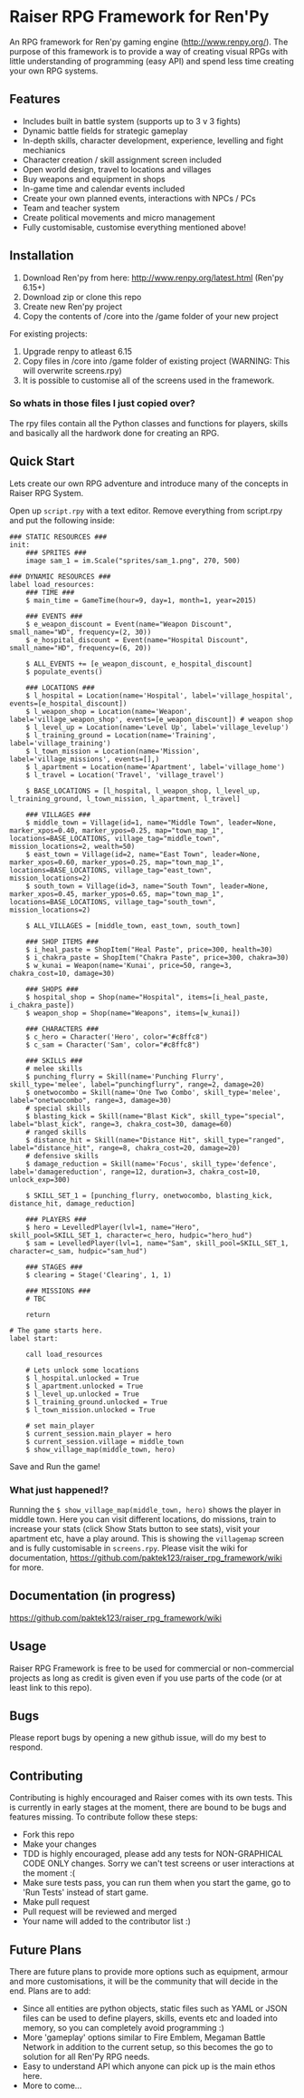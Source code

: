 # Raiser RPG Framework for Ren'Py

An RPG framework for Ren'py gaming engine (http://www.renpy.org/). The purpose of this framework is to provide a way of creating visual RPGs with little understanding of programming (easy API) and spend less time creating your own RPG systems. 

## Features
- Includes built in battle system (supports up to 3 v 3 fights)
- Dynamic battle fields for strategic gameplay
- In-depth skills, character development, experience, levelling and fight mechianics
- Character creation / skill assignment screen included 
- Open world design, travel to locations and villages
- Buy weapons and equipment in shops
- In-game time and calendar events included
- Create your own planned events, interactions with NPCs / PCs
- Team and teacher system
- Create political movements and micro management
- Fully customisable, customise everything mentioned above!

## Installation

1. Download Ren'py from here: http://www.renpy.org/latest.html (Ren'py 6.15+)
2. Download zip or clone this repo
3. Create new Ren'py project
4. Copy the contents of /core into the /game folder of your new project

For existing projects:

1. Upgrade renpy to atleast 6.15
2. Copy files in /core into /game folder of existing project (WARNING: This will overwrite screens.rpy)
3. It is possible to customise all of the screens used in the framework.

### So whats in those files I just copied over?

The rpy files contain all the Python classes and functions for players, skills and basically all the hardwork done for creating an RPG.

## Quick Start

Lets create our own RPG adventure and introduce many of the concepts in Raiser RPG System.

Open up `script.rpy` with a text editor. Remove everything from script.rpy and put the following inside:


```
### STATIC RESOURCES ###
init:
    ### SPRITES ### 
    image sam_1 = im.Scale("sprites/sam_1.png", 270, 500)
    
### DYNAMIC RESOURCES ###
label load_resources:
    ### TIME ###
    $ main_time = GameTime(hour=9, day=1, month=1, year=2015)
    
    ### EVENTS ###
    $ e_weapon_discount = Event(name="Weapon Discount", small_name="WD", frequency=(2, 30)) 
    $ e_hospital_discount = Event(name="Hospital Discount", small_name="HD", frequency=(6, 20)) 
    
    $ ALL_EVENTS += [e_weapon_discount, e_hospital_discount]
    $ populate_events()
    
    ### LOCATIONS ###
    $ l_hospital = Location(name='Hospital', label='village_hospital', events=[e_hospital_discount])
    $ l_weapon_shop = Location(name='Weapon', label='village_weapon_shop', events=[e_weapon_discount]) # weapon shop
    $ l_level_up = Location(name='Level Up', label='village_levelup')
    $ l_training_ground = Location(name='Training', label='village_training')
    $ l_town_mission = Location(name='Mission', label='village_missions', events=[],)
    $ l_apartment = Location(name='Apartment', label='village_home')
    $ l_travel = Location('Travel', 'village_travel')
    
    $ BASE_LOCATIONS = [l_hospital, l_weapon_shop, l_level_up, l_training_ground, l_town_mission, l_apartment, l_travel]
    
    ### VILLAGES ###
    $ middle_town = Village(id=1, name="Middle Town", leader=None, marker_xpos=0.40, marker_ypos=0.25, map="town_map_1", locations=BASE_LOCATIONS, village_tag="middle_town", mission_locations=2, wealth=50)
    $ east_town = Village(id=2, name="East Town", leader=None, marker_xpos=0.60, marker_ypos=0.25, map="town_map_1", locations=BASE_LOCATIONS, village_tag="east_town", mission_locations=2)    
    $ south_town = Village(id=3, name="South Town", leader=None, marker_xpos=0.45, marker_ypos=0.65, map="town_map_1", locations=BASE_LOCATIONS, village_tag="south_town", mission_locations=2)

	$ ALL_VILLAGES = [middle_town, east_town, south_town]

    ### SHOP ITEMS ###
    $ i_heal_paste = ShopItem("Heal Paste", price=300, health=30)
    $ i_chakra_paste = ShopItem("Chakra Paste", price=300, chakra=30)
    $ w_kunai = Weapon(name='Kunai', price=50, range=3, chakra_cost=10, damage=30)

    ### SHOPS ###
    $ hospital_shop = Shop(name="Hospital", items=[i_heal_paste, i_chakra_paste])
    $ weapon_shop = Shop(name="Weapons", items=[w_kunai])
    
    ### CHARACTERS ###
    $ c_hero = Character('Hero', color="#c8ffc8")
    $ c_sam = Character('Sam', color="#c8ffc8")
    
    ### SKILLS ###
    # melee skills
    $ punching_flurry = Skill(name='Punching Flurry', skill_type='melee', label="punchingflurry", range=2, damage=20)
    $ onetwocombo = Skill(name='One Two Combo', skill_type='melee', label="onetwocombo", range=3, damage=30)
    # special skills
    $ blasting_kick = Skill(name="Blast Kick", skill_type="special", label="blast_kick", range=3, chakra_cost=30, damage=60)
    # ranged skills
    $ distance_hit = Skill(name="Distance Hit", skill_type="ranged", label="distance_hit", range=8, chakra_cost=20, damage=20)
    # defensive skills
    $ damage_reduction = Skill(name='Focus', skill_type='defence', label='damagereduction', range=12, duration=3, chakra_cost=10, unlock_exp=300)
    
    $ SKILL_SET_1 = [punching_flurry, onetwocombo, blasting_kick, distance_hit, damage_reduction]
    
    ### PLAYERS ###
    $ hero = LevelledPlayer(lvl=1, name="Hero", skill_pool=SKILL_SET_1, character=c_hero, hudpic="hero_hud")
    $ sam = LevelledPlayer(lvl=1, name="Sam", skill_pool=SKILL_SET_1, character=c_sam, hudpic="sam_hud")
    
    ### STAGES ###
    $ clearing = Stage('Clearing', 1, 1)
    
    ### MISSIONS ###
    # TBC
    
    return

# The game starts here.
label start:
    
    call load_resources
    
    # Lets unlock some locations
    $ l_hospital.unlocked = True
    $ l_apartment.unlocked = True
    $ l_level_up.unlocked = True
    $ l_training_ground.unlocked = True
    $ l_town_mission.unlocked = True
    
    # set main_player
    $ current_session.main_player = hero
    $ current_session.village = middle_town
    $ show_village_map(middle_town, hero)
```

Save and Run the game!

### What just happened!?

Running the `$ show_village_map(middle_town, hero)` shows the player in middle town. Here you can visit different locations, do missions, train to increase your stats (click Show Stats button to see stats), visit your apartment etc, have a play around. This is showing the `villagemap` screen and is fully customisable in `screens.rpy`. Please visit the wiki for documentation, https://github.com/paktek123/raiser_rpg_framework/wiki for more.

## Documentation (in progress)

https://github.com/paktek123/raiser_rpg_framework/wiki

## Usage

Raiser RPG Framework is free to be used for commercial or non-commercial projects as long as credit is given even if you use parts of the code (or at least link to this repo).

## Bugs

Please report bugs by opening a new github issue, will do my best to respond.

## Contributing

Contributing is highly encouraged and Raiser comes with its own tests. This is currently in early stages at the moment, there are bound to be bugs and features missing. To contribute follow these steps:
- Fork this repo
- Make your changes
- TDD is highly encouraged, please add any tests for NON-GRAPHICAL CODE ONLY changes. Sorry we can't test screens or user interactions at the moment :(
- Make sure tests pass, you can run them when you start the game, go to 'Run Tests' instead of start game.
- Make pull request
- Pull request will be reviewed and merged
- Your name will added to the contributor list :)

## Future Plans

There are future plans to provide more options such as equipment, armour and more customisations, it will be the community that will decide in the end. Plans are to add:

- Since all entities are python objects, static files such as YAML or JSON files can be used to define players, skills, events etc and loaded into memory, so you can completely avoid programming :)
- More 'gameplay' options similar to Fire Emblem, Megaman Battle Network in addition to the current setup, so this becomes the go to solution for all Ren'Py RPG needs.
- Easy to understand API which anyone can pick up is the main ethos here.
- More to come...
